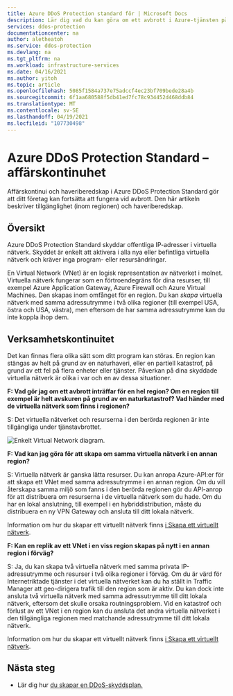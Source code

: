 ```yaml
---
title: Azure DDoS Protection standard för | Microsoft Docs
description: Lär dig vad du kan göra om ett avbrott i Azure-tjänsten påverkar Azure DDoS Protection Standard.
services: ddos-protection
documentationcenter: na
author: aletheatoh
ms.service: ddos-protection
ms.devlang: na
ms.tgt_pltfrm: na
ms.workload: infrastructure-services
ms.date: 04/16/2021
ms.author: yitoh
ms.topic: article
ms.openlocfilehash: 5085f1584a737e75adccf4ec23bf709bede28a4b
ms.sourcegitcommit: 6f1aa680588f5db41ed7fc78c934452d468ddb84
ms.translationtype: MT
ms.contentlocale: sv-SE
ms.lasthandoff: 04/19/2021
ms.locfileid: "107730498"
---
```

# <a name="azure-ddos-protection-standard--business-continuity"></a>Azure DDoS Protection Standard – affärskontinuhet

Affärskontinui och haveriberedskap i Azure DDoS Protection Standard gör att ditt företag kan fortsätta att fungera vid avbrott. Den här artikeln beskriver tillgänglighet (inom regionen) och haveriberedskap.

## <a name="overview"></a>Översikt
Azure DDoS Protection Standard skyddar offentliga IP-adresser i virtuella nätverk. Skyddet är enkelt att aktivera i alla nya eller befintliga virtuella nätverk och kräver inga program- eller resursändringar.

En Virtual Network (VNet) är en logisk representation av nätverket i molnet. Virtuella nätverk fungerar som en förtroendegräns för dina resurser, till exempel Azure Application Gateway, Azure Firewall och Azure Virtual Machines. Den skapas inom omfånget för en region. Du kan *skapa* virtuella nätverk med samma adressutrymme i två olika regioner (till exempel USA, östra och USA, västra), men eftersom de har samma adressutrymme kan du inte koppla ihop dem. 

## <a name="business-continuity"></a>Verksamhetskontinuitet

Det kan finnas flera olika sätt som ditt program kan störas. En region kan stängas av helt på grund av en naturhaveri, eller en partiell katastrof, på grund av ett fel på flera enheter eller tjänster. Påverkan på dina skyddade virtuella nätverk är olika i var och en av dessa situationer.

**F: Vad gör jag om ett avbrott inträffar för en hel region? Om en region till exempel är helt avskuren på grund av en naturkatastrof? Vad händer med de virtuella nätverk som finns i regionen?**

S: Det virtuella nätverket och resurserna i den berörda regionen är inte tillgängliga under tjänstavbrottet.

![Enkelt Virtual Network diagram.](../virtual-network/media/virtual-network-disaster-recovery-guidance/vnet.png)

**F: Vad kan jag göra för att skapa om samma virtuella nätverk i en annan region?**

S: Virtuella nätverk är ganska lätta resurser. Du kan anropa Azure-API:er för att skapa ett VNet med samma adressutrymme i en annan region. Om du vill återskapa samma miljö som fanns i den berörda regionen gör du API-anrop för att distribuera om resurserna i de virtuella nätverk som du hade. Om du har en lokal anslutning, till exempel i en hybriddistribution, måste du distribuera en ny VPN Gateway och ansluta till ditt lokala nätverk.

Information om hur du skapar ett virtuellt nätverk finns [i Skapa ett virtuellt nätverk](../virtual-network/manage-virtual-network.md#create-a-virtual-network).

**F: Kan en replik av ett VNet i en viss region skapas på nytt i en annan region i förväg?**

S: Ja, du kan skapa två virtuella nätverk med samma privata IP-adressutrymme och resurser i två olika regioner i förväg. Om du är värd för Internetriktade tjänster i det virtuella nätverket kan du ha ställt in Traffic Manager att geo-dirigera trafik till den region som är aktiv. Du kan dock inte ansluta två virtuella nätverk med samma adressutrymme till ditt lokala nätverk, eftersom det skulle orsaka routningsproblem. Vid en katastrof och förlust av ett VNet i en region kan du ansluta det andra virtuella nätverket i den tillgängliga regionen med matchande adressutrymme till ditt lokala nätverk.

Information om hur du skapar ett virtuellt nätverk finns [i Skapa ett virtuellt nätverk](../virtual-network/manage-virtual-network.md#create-a-virtual-network).

## <a name="next-steps"></a>Nästa steg

- Lär dig hur [du skapar en DDoS-skyddsplan.](manage-ddos-protection.md)